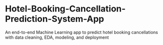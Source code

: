 # Hotel-Booking-Cancellation-Prediction-System-App
An end-to-end Machine Learning app to predict hotel booking cancellations with data cleaning, EDA, modeling, and deployment
